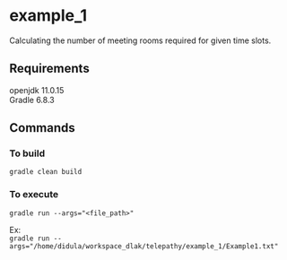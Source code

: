 # example_1

Calculating the number of meeting rooms required for given time slots.

## Requirements

openjdk 11.0.15 \
Gradle 6.8.3

## Commands

### To build
`gradle clean build`

### To execute

`gradle run --args="<file_path>"`

Ex:\
`gradle run --args="/home/didula/workspace_dlak/telepathy/example_1/Example1.txt"`

